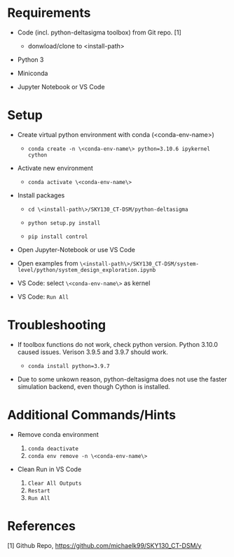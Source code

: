 # Requirements

+ Code (incl. python-deltasigma toolbox) from Git repo. [1] 
	+ donwload/clone to \<install-path\> 

+ Python 3

+ Miniconda

+ Jupyter Notebook or VS Code

# Setup

+ Create virtual python environment with conda (\<conda-env-name\>)
	+ `conda create -n \<conda-env-name\> python=3.10.6 ipykernel cython`

+ Activate new environment
	+ `conda activate \<conda-env-name\>`

+ Install packages
	+ `cd \<install-path\>/SKY130_CT-DSM/python-deltasigma`
	
	+ `python setup.py install`
	
	+ `pip install control`

+ Open Jupyter-Notebook or use VS Code

+ Open examples from `\<install-path\>/SKY130_CT-DSM/system-level/python/system_design_exploration.ipynb`

+ VS Code: select `\<conda-env-name\>` as kernel

+ VS Code: `Run All`

# Troubleshooting

+ If toolbox functions do not work, check python version. Python 3.10.0 caused issues. Verison 3.9.5 and 3.9.7 should work.
	+ `conda install python=3.9.7`

+ Due to some unkown reason, python-deltasigma does not use the faster simulation backend, even though Cython is installed.

# Additional Commands/Hints

+ Remove conda environment
	1. `conda deactivate`
	2. `conda env remove -n \<conda-env-name\>`
	
+ Clean Run in VS Code
	1. `Clear All Outputs`
	2. `Restart`
	3. `Run All`

# References

[1] Github Repo, https://github.com/michaelk99/SKY130_CT-DSM/y
